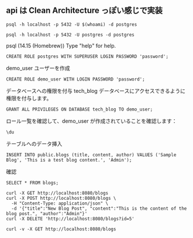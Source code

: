 ## api は Clean Architecture っぽい感じで実装

```
psql -h localhost -p 5432 -U $(whoami) -d postgres
```

```
psql -h localhost -p 5432 -U postgres -d postgres
```

psql (14.15 (Homebrew))
Type "help" for help.

```
CREATE ROLE postgres WITH SUPERUSER LOGIN PASSWORD 'password';
```

demo_user ユーザーを作成

```
CREATE ROLE demo_user WITH LOGIN PASSWORD 'password';
```

データベースへの権限を付与 tech_blog データベースにアクセスできるように権限を付与します。

```
GRANT ALL PRIVILEGES ON DATABASE tech_blog TO demo_user;
```

ロール一覧を確認して、demo_user が作成されていることを確認します：

```
\du
```

テーブルへのデータ挿入

```
INSERT INTO public.blogs (title, content, author) VALUES ('Sample Blog', 'This is a test blog content.', 'Admin');
```

確認

```
SELECT * FROM blogs;

```

```
curl -X GET http://localhost:8080/blogs
curl -X POST http://localhost:8080/blogs \
  -H "Content-Type: application/json" \
  -d '{"title":"New Blog Post", "content":"This is the content of the blog post.", "author":"Admin"}'
curl -X DELETE 'http://localhost:8080/blogs?id=5'
```

```
curl -v -X GET http://localhost:8080/blogs
```

